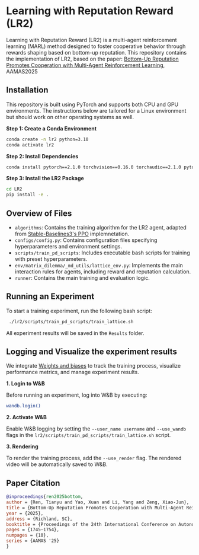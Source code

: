 # Learning with Reputation Reward (LR2)
Learning with Reputation Reward (LR2) is a multi-agent reinforcement learning (MARL) method designed to foster cooperative behavior  through rewards shaping based on bottom-up reputation. This repository contains the implementation of LR2, based on the paper: [Bottom-Up Reputation Promotes Cooperation with Multi-Agent Reinforcement Learning](https://dl.acm.org/doi/10.5555/3709347.3743810), AAMAS2025

## Installation
This repository is built using PyTorch and supports both CPU and GPU environments. The instructions below are tailored for a Linux environment but should work on other operating systems as well.

**Step 1: Create a Conda Environment**

```bash
conda create -n lr2 python=3.10
conda activate lr2
```
**Step 2: Install Dependencies**
```bash
conda install pytorch==2.1.0 torchvision==0.16.0 torchaudio==2.1.0 pytorch-cuda=11.8 -c pytorch -c nvidia
```
**Step 3: Install the LR2 Package**
```bash
cd LR2
pip install -e .
```

## Overview of Files
* `algorithms`: Contains the training algorithm for the LR2 agent, adapted from [Stable-Baselines3's PPO](https://stable-baselines3.readthedocs.io/en/master/modules/ppo.html) implemnetation. 
* `configs/config.py`: Contains configuration files specifying hyperparameters and environment settings.
* `scripts/train_pd_scripts`: Includes executable bash scripts for training with preset hyperparameters.
* `env/matrix_dilemma/_md_utils/lattice_env.py`: Implements the main interaction rules for agents, including reward and reputation calculation.
* `runner`: Contains the main training and evaluation logic.


## Running an Experiment
To start a training experiment, run the following bash script:
```bash
 ./lr2/scripts/train_pd_scripts/train_lattice.sh
```
All experiment results will be saved in the `Results` folder.

## Logging and Visualize the experiment results
We integrate [Weights and biases](https://wandb.ai/) to track the training process, visualize performance metrics, and manage experiment results.

**1. Login to W&B**

Before running an experiment, log into W&B by executing:
```bash
wandb.login()
```

**2. Activate W&B**

Enable W&B logging by setting the `--user_name username` and `--use_wandb` flags in the `lr2/scripts/train_pd_scripts/train_lattice.sh` script.

**3. Rendering**

To render the training process, add the `--use_render` flag. The rendered video will be automatically saved to W&B.


## Paper Citation
```bibtex
@inproceedings{ren2025bottom,
author = {Ren, Tianyu and Yao, Xuan and Li, Yang and Zeng, Xiao-Jun},
title = {Bottom-Up Reputation Promotes Cooperation with Multi-Agent Reinforcement Learning},
year = {2025},
address = {Richland, SC},
booktitle = {Proceedings of the 24th International Conference on Autonomous Agents and Multiagent Systems},
pages = {1745–1754},
numpages = {10},
series = {AAMAS '25}
}
```
